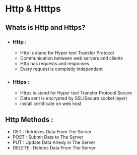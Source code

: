 # Http & Htttps

## Whats is Http and Https?

- ### Http :
  - Http is stand for Hyper text Transfer Protocol
  - Communication between web servers and clients
  - Http has requests and responses
  - Every request is completly independant
- ### Https :
  - Https is stand for Hyper text Transfer Protocol Secure
  - Data sent is encrypted by SSL(Secure socket layer)
  - install certificate on web host

## Http Methods :
- GET : Retrieves Data From The Server
- POST : Submit Data to The Server
- PUT : Update Data Alredy in The Server
- DELETE : Deletes Data From The Server